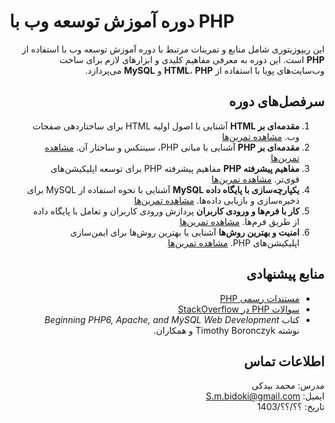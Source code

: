 # دوره آموزش توسعه وب با PHP

<div dir="rtl" align="right">

این ریپوزیتوری شامل منابع و تمرینات مرتبط با دوره آموزش توسعه وب با استفاده از **PHP** است. این دوره به معرفی مفاهیم کلیدی و ابزارهای لازم برای ساخت وب‌سایت‌های پویا با استفاده از **HTML**، **PHP** و **MySQL** می‌پردازد.

## سرفصل‌های دوره
<ol>
    <li><strong>مقدمه‌ای بر HTML</strong>  
        آشنایی با اصول اولیه HTML برای ساختاردهی صفحات وب.
        <a href="./تکلیف%20۲-%20HTML/">مشاهده تمرین‌ها</a>
    </li>
    <li><strong>مقدمه‌ای بر PHP</strong>  
        آشنایی با مبانی PHP، سینتکس و ساختار آن.
        <a href="./تکلیف%20۳-%20مفاهیم%20اولیه%20PHP/">مشاهده تمرین‌ها</a>
    </li>
    <li><strong>مفاهیم پیشرفته PHP</strong>  
        مفاهیم پیشرفته PHP برای توسعه اپلیکیشن‌های قوی‌تر.
        <a href="./تکلیف%20۴-%20آرایه%E2%80%8Cها%20و%20انتقال%20پارامتر%20بین%20صفحات/">مشاهده تمرین‌ها</a>
    </li>
    <li><strong>یکپارچه‌سازی با پایگاه داده MySQL</strong>  
        آشنایی با نحوه استفاده از MySQL برای ذخیره‌سازی و بازیابی داده‌ها.
        <a href="./تکلیف%20۵-%20PHP%20و%20MySQL/">مشاهده تمرین‌ها</a>
    </li>
    <li><strong>کار با فرم‌ها و ورودی کاربران</strong>  
        پردازش ورودی کاربران و تعامل با پایگاه داده از طریق فرم‌ها.
        <a href="./تکلیف%20۶-%20PHP%20و%20فرم%E2%80%8Cهای%20HTML/">مشاهده تمرین‌ها</a>
    </li>
    <li><strong>امنیت و بهترین روش‌ها</strong>  
        آشنایی با بهترین روش‌ها برای ایمن‌سازی اپلیکیشن‌های PHP.
        <a href="./تکلیف%20۷-%20PHP%20و%20تصاویر/">مشاهده تمرین‌ها</a>
    </li>
</ol>


## منابع پیشنهادی
- [مستندات رسمی PHP](http://php.net)
- [سوالات PHP در StackOverflow](http://stackoverflow.com)
- کتاب _Beginning PHP6, Apache, and MySQL Web Development_ نوشته Timothy Boronczyk و همکاران.

## اطلاعات تماس
مدرس: محمد بیدکی  
ایمیل: S.m.bidoki@gmail.com  
تاریخ: ؟؟/؟؟/1403  

</div>
